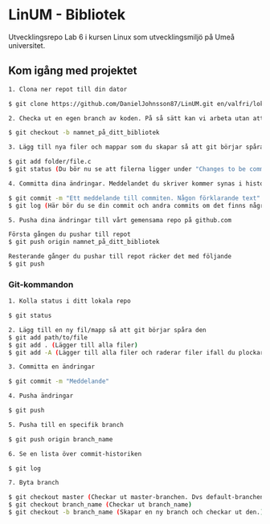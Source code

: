# LinUM - Bibliotek
Utvecklingsrepo Lab 6 i kursen Linux som utvecklingsmiljö på Umeå universitet.

## Kom igång med projektet
```bash
1. Clona ner repot till din dator

$ git clone https://github.com/DanielJohnsson87/LinUM.git en/valfri/lokal/mapp
```

```bash
2. Checka ut en egen branch av koden. På så sätt kan vi arbeta utan att vara oroliga för att få konflikter. När ni har kod som är redo kan ni höra av er till mig (Daniel) så mergar jag in era ändringar i master-branchen. 

$ git checkout -b namnet_på_ditt_bibliotek
```

```bash
3. Lägg till nya filer och mappar som du skapar så att git börjar spåra dem

$ git add folder/file.c
$ git status (Du bör nu se att filerna ligger under "Changes to be commited")
```

```bash
4. Committa dina ändringar. Meddelandet du skriver kommer synas i historiken. 

$ git commit -m "Ett meddelande till commiten. Någon förklarande text"
$ git log (Här bör du se din commit och andra commits om det finns några)
```

```bash
5. Pusha dina ändringar till vårt gemensama repo på github.com

Första gången du pushar till repot 
$ git push origin namnet_på_ditt_bibliotek 

Resterande gånger du pushar till repot räcker det med följande
$ git push
```


### Git-kommandon

```bash
1. Kolla status i ditt lokala repo

$ git status
```

```bash
2. Lägg till en ny fil/mapp så att git börjar spåra den
$ git add path/to/file
$ git add . (Lägger till alla filer)
$ git add -A (Lägger till alla filer och raderar filer ifall du plockar bort några)
```

```bash
3. Committa en ändringar

$ git commit -m "Meddelande"
```

```bash
4. Pusha ändringar

$ git push
```

```bash
5. Pusha till en specifik branch

$ git push origin branch_name
```

```bash
6. Se en lista över commit-historiken

$ git log
```

```bash
7. Byta branch

$ git checkout master (Checkar ut master-branchen. Dvs default-branchen.)
$ git checkout branch_name (Checkar ut branch_name) 
$ git checkout -b branch_name (Skapar en ny branch och checkar ut den.)
```
